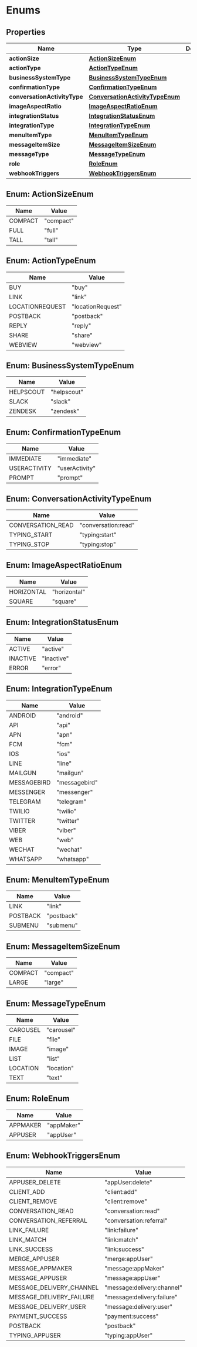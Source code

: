 
# Enums

## Properties
Name | Type | Description | Notes
------------ | ------------- | ------------- | -------------
**actionSize** | [**ActionSizeEnum**](#ActionSizeEnum) |  |  [optional]
**actionType** | [**ActionTypeEnum**](#ActionTypeEnum) |  |  [optional]
**businessSystemType** | [**BusinessSystemTypeEnum**](#BusinessSystemTypeEnum) |  |  [optional]
**confirmationType** | [**ConfirmationTypeEnum**](#ConfirmationTypeEnum) |  |  [optional]
**conversationActivityType** | [**ConversationActivityTypeEnum**](#ConversationActivityTypeEnum) |  |  [optional]
**imageAspectRatio** | [**ImageAspectRatioEnum**](#ImageAspectRatioEnum) |  |  [optional]
**integrationStatus** | [**IntegrationStatusEnum**](#IntegrationStatusEnum) |  |  [optional]
**integrationType** | [**IntegrationTypeEnum**](#IntegrationTypeEnum) |  |  [optional]
**menuItemType** | [**MenuItemTypeEnum**](#MenuItemTypeEnum) |  |  [optional]
**messageItemSize** | [**MessageItemSizeEnum**](#MessageItemSizeEnum) |  |  [optional]
**messageType** | [**MessageTypeEnum**](#MessageTypeEnum) |  |  [optional]
**role** | [**RoleEnum**](#RoleEnum) |  |  [optional]
**webhookTriggers** | [**WebhookTriggersEnum**](#WebhookTriggersEnum) |  |  [optional]


<a name="ActionSizeEnum"></a>
## Enum: ActionSizeEnum
Name | Value
---- | -----
COMPACT | &quot;compact&quot;
FULL | &quot;full&quot;
TALL | &quot;tall&quot;


<a name="ActionTypeEnum"></a>
## Enum: ActionTypeEnum
Name | Value
---- | -----
BUY | &quot;buy&quot;
LINK | &quot;link&quot;
LOCATIONREQUEST | &quot;locationRequest&quot;
POSTBACK | &quot;postback&quot;
REPLY | &quot;reply&quot;
SHARE | &quot;share&quot;
WEBVIEW | &quot;webview&quot;


<a name="BusinessSystemTypeEnum"></a>
## Enum: BusinessSystemTypeEnum
Name | Value
---- | -----
HELPSCOUT | &quot;helpscout&quot;
SLACK | &quot;slack&quot;
ZENDESK | &quot;zendesk&quot;


<a name="ConfirmationTypeEnum"></a>
## Enum: ConfirmationTypeEnum
Name | Value
---- | -----
IMMEDIATE | &quot;immediate&quot;
USERACTIVITY | &quot;userActivity&quot;
PROMPT | &quot;prompt&quot;


<a name="ConversationActivityTypeEnum"></a>
## Enum: ConversationActivityTypeEnum
Name | Value
---- | -----
CONVERSATION_READ | &quot;conversation:read&quot;
TYPING_START | &quot;typing:start&quot;
TYPING_STOP | &quot;typing:stop&quot;


<a name="ImageAspectRatioEnum"></a>
## Enum: ImageAspectRatioEnum
Name | Value
---- | -----
HORIZONTAL | &quot;horizontal&quot;
SQUARE | &quot;square&quot;


<a name="IntegrationStatusEnum"></a>
## Enum: IntegrationStatusEnum
Name | Value
---- | -----
ACTIVE | &quot;active&quot;
INACTIVE | &quot;inactive&quot;
ERROR | &quot;error&quot;


<a name="IntegrationTypeEnum"></a>
## Enum: IntegrationTypeEnum
Name | Value
---- | -----
ANDROID | &quot;android&quot;
API | &quot;api&quot;
APN | &quot;apn&quot;
FCM | &quot;fcm&quot;
IOS | &quot;ios&quot;
LINE | &quot;line&quot;
MAILGUN | &quot;mailgun&quot;
MESSAGEBIRD | &quot;messagebird&quot;
MESSENGER | &quot;messenger&quot;
TELEGRAM | &quot;telegram&quot;
TWILIO | &quot;twilio&quot;
TWITTER | &quot;twitter&quot;
VIBER | &quot;viber&quot;
WEB | &quot;web&quot;
WECHAT | &quot;wechat&quot;
WHATSAPP | &quot;whatsapp&quot;


<a name="MenuItemTypeEnum"></a>
## Enum: MenuItemTypeEnum
Name | Value
---- | -----
LINK | &quot;link&quot;
POSTBACK | &quot;postback&quot;
SUBMENU | &quot;submenu&quot;


<a name="MessageItemSizeEnum"></a>
## Enum: MessageItemSizeEnum
Name | Value
---- | -----
COMPACT | &quot;compact&quot;
LARGE | &quot;large&quot;


<a name="MessageTypeEnum"></a>
## Enum: MessageTypeEnum
Name | Value
---- | -----
CAROUSEL | &quot;carousel&quot;
FILE | &quot;file&quot;
IMAGE | &quot;image&quot;
LIST | &quot;list&quot;
LOCATION | &quot;location&quot;
TEXT | &quot;text&quot;


<a name="RoleEnum"></a>
## Enum: RoleEnum
Name | Value
---- | -----
APPMAKER | &quot;appMaker&quot;
APPUSER | &quot;appUser&quot;


<a name="WebhookTriggersEnum"></a>
## Enum: WebhookTriggersEnum
Name | Value
---- | -----
APPUSER_DELETE | &quot;appUser:delete&quot;
CLIENT_ADD | &quot;client:add&quot;
CLIENT_REMOVE | &quot;client:remove&quot;
CONVERSATION_READ | &quot;conversation:read&quot;
CONVERSATION_REFERRAL | &quot;conversation:referral&quot;
LINK_FAILURE | &quot;link:failure&quot;
LINK_MATCH | &quot;link:match&quot;
LINK_SUCCESS | &quot;link:success&quot;
MERGE_APPUSER | &quot;merge:appUser&quot;
MESSAGE_APPMAKER | &quot;message:appMaker&quot;
MESSAGE_APPUSER | &quot;message:appUser&quot;
MESSAGE_DELIVERY_CHANNEL | &quot;message:delivery:channel&quot;
MESSAGE_DELIVERY_FAILURE | &quot;message:delivery:failure&quot;
MESSAGE_DELIVERY_USER | &quot;message:delivery:user&quot;
PAYMENT_SUCCESS | &quot;payment:success&quot;
POSTBACK | &quot;postback&quot;
TYPING_APPUSER | &quot;typing:appUser&quot;



